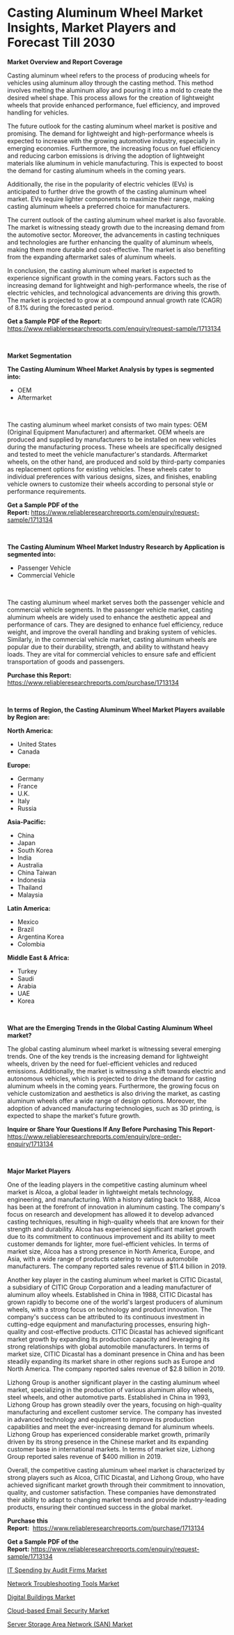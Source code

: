 <p><h1>Casting Aluminum Wheel Market Insights, Market Players and Forecast Till 2030</h1></p><p><strong>Market Overview and Report Coverage</strong></p>
<p><p>Casting aluminum wheel refers to the process of producing wheels for vehicles using aluminum alloy through the casting method. This method involves melting the aluminum alloy and pouring it into a mold to create the desired wheel shape. This process allows for the creation of lightweight wheels that provide enhanced performance, fuel efficiency, and improved handling for vehicles.</p><p>The future outlook for the casting aluminum wheel market is positive and promising. The demand for lightweight and high-performance wheels is expected to increase with the growing automotive industry, especially in emerging economies. Furthermore, the increasing focus on fuel efficiency and reducing carbon emissions is driving the adoption of lightweight materials like aluminum in vehicle manufacturing. This is expected to boost the demand for casting aluminum wheels in the coming years.</p><p>Additionally, the rise in the popularity of electric vehicles (EVs) is anticipated to further drive the growth of the casting aluminum wheel market. EVs require lighter components to maximize their range, making casting aluminum wheels a preferred choice for manufacturers.</p><p>The current outlook of the casting aluminum wheel market is also favorable. The market is witnessing steady growth due to the increasing demand from the automotive sector. Moreover, the advancements in casting techniques and technologies are further enhancing the quality of aluminum wheels, making them more durable and cost-effective. The market is also benefiting from the expanding aftermarket sales of aluminum wheels.</p><p>In conclusion, the casting aluminum wheel market is expected to experience significant growth in the coming years. Factors such as the increasing demand for lightweight and high-performance wheels, the rise of electric vehicles, and technological advancements are driving this growth. The market is projected to grow at a compound annual growth rate (CAGR) of 8.1% during the forecasted period.</p></p>
<p><strong>Get a Sample PDF of the Report:</strong> <a href="https://www.reliableresearchreports.com/enquiry/request-sample/1713134">https://www.reliableresearchreports.com/enquiry/request-sample/1713134</a></p>
<p>&nbsp;</p>
<p><strong>Market Segmentation</strong></p>
<p><strong>The Casting Aluminum Wheel Market Analysis by types is segmented into:</strong></p>
<p><ul><li>OEM</li><li>Aftermarket</li></ul></p>
<p>&nbsp;</p>
<p><p>The casting aluminum wheel market consists of two main types: OEM (Original Equipment Manufacturer) and aftermarket. OEM wheels are produced and supplied by manufacturers to be installed on new vehicles during the manufacturing process. These wheels are specifically designed and tested to meet the vehicle manufacturer's standards. Aftermarket wheels, on the other hand, are produced and sold by third-party companies as replacement options for existing vehicles. These wheels cater to individual preferences with various designs, sizes, and finishes, enabling vehicle owners to customize their wheels according to personal style or performance requirements.</p></p>
<p><strong>Get a Sample PDF of the Report:</strong>&nbsp;<a href="https://www.reliableresearchreports.com/enquiry/request-sample/1713134">https://www.reliableresearchreports.com/enquiry/request-sample/1713134</a></p>
<p>&nbsp;</p>
<p><strong>The Casting Aluminum Wheel Market Industry Research by Application is segmented into:</strong></p>
<p><ul><li>Passenger Vehicle</li><li>Commercial Vehicle</li></ul></p>
<p>&nbsp;</p>
<p><p>The casting aluminum wheel market serves both the passenger vehicle and commercial vehicle segments. In the passenger vehicle market, casting aluminum wheels are widely used to enhance the aesthetic appeal and performance of cars. They are designed to enhance fuel efficiency, reduce weight, and improve the overall handling and braking system of vehicles. Similarly, in the commercial vehicle market, casting aluminum wheels are popular due to their durability, strength, and ability to withstand heavy loads. They are vital for commercial vehicles to ensure safe and efficient transportation of goods and passengers.</p></p>
<p><strong>Purchase this Report:</strong>&nbsp; <a href="https://www.reliableresearchreports.com/purchase/1713134">https://www.reliableresearchreports.com/purchase/1713134</a></p>
<p>&nbsp;</p>
<p><strong>In terms of Region, the Casting Aluminum Wheel Market Players available by Region are:</strong></p>
<p>
    <p> <strong> North America: </strong>
        <ul>
            <li>United States</li>
            <li>Canada</li>
        </ul>
        </p> 
    <p> <strong> Europe: </strong>
        <ul>
            <li>Germany</li>
            <li>France</li>
            <li>U.K.</li>
            <li>Italy</li>
            <li>Russia</li>
        </ul>
        </p> 
    <p> <strong> Asia-Pacific: </strong>
        <ul>
            <li>China</li>
            <li>Japan</li>
            <li>South Korea</li>
            <li>India</li>
            <li>Australia</li>
            <li>China Taiwan</li>
            <li>Indonesia</li>
            <li>Thailand</li>
            <li>Malaysia</li>
        </ul>
        </p> 
    <p> <strong> Latin America: </strong>
        <ul>
            <li>Mexico</li>
            <li>Brazil</li>
            <li>Argentina Korea</li>
            <li>Colombia</li>
        </ul>
        </p> 
    <p> <strong> Middle East & Africa: </strong>
        <ul>
            <li>Turkey</li>
            <li>Saudi</li>
            <li>Arabia</li>
            <li>UAE</li>
            <li>Korea</li>
        </ul>
    </p>
    </p>
<p>&nbsp;</p>
<p><strong>What are the Emerging Trends in the Global Casting Aluminum Wheel market?</strong></p>
<p><p>The global casting aluminum wheel market is witnessing several emerging trends. One of the key trends is the increasing demand for lightweight wheels, driven by the need for fuel-efficient vehicles and reduced emissions. Additionally, the market is witnessing a shift towards electric and autonomous vehicles, which is projected to drive the demand for casting aluminum wheels in the coming years. Furthermore, the growing focus on vehicle customization and aesthetics is also driving the market, as casting aluminum wheels offer a wide range of design options. Moreover, the adoption of advanced manufacturing technologies, such as 3D printing, is expected to shape the market's future growth.</p></p>
<p><strong>Inquire or Share Your Questions If Any Before Purchasing This Report</strong>- <a href="https://www.reliableresearchreports.com/enquiry/pre-order-enquiry/1713134">https://www.reliableresearchreports.com/enquiry/pre-order-enquiry/1713134</a></p>
<p>&nbsp;</p>
<p><strong>Major Market Players</strong></p>
<p><p>One of the leading players in the competitive casting aluminum wheel market is Alcoa, a global leader in lightweight metals technology, engineering, and manufacturing. With a history dating back to 1888, Alcoa has been at the forefront of innovation in aluminum casting. The company's focus on research and development has allowed it to develop advanced casting techniques, resulting in high-quality wheels that are known for their strength and durability. Alcoa has experienced significant market growth due to its commitment to continuous improvement and its ability to meet customer demands for lighter, more fuel-efficient vehicles. In terms of market size, Alcoa has a strong presence in North America, Europe, and Asia, with a wide range of products catering to various automobile manufacturers. The company reported sales revenue of $11.4 billion in 2019.</p><p>Another key player in the casting aluminum wheel market is CITIC Dicastal, a subsidiary of CITIC Group Corporation and a leading manufacturer of aluminum alloy wheels. Established in China in 1988, CITIC Dicastal has grown rapidly to become one of the world's largest producers of aluminum wheels, with a strong focus on technology and product innovation. The company's success can be attributed to its continuous investment in cutting-edge equipment and manufacturing processes, ensuring high-quality and cost-effective products. CITIC Dicastal has achieved significant market growth by expanding its production capacity and leveraging its strong relationships with global automobile manufacturers. In terms of market size, CITIC Dicastal has a dominant presence in China and has been steadily expanding its market share in other regions such as Europe and North America. The company reported sales revenue of $2.8 billion in 2019.</p><p>Lizhong Group is another significant player in the casting aluminum wheel market, specializing in the production of various aluminum alloy wheels, steel wheels, and other automotive parts. Established in China in 1993, Lizhong Group has grown steadily over the years, focusing on high-quality manufacturing and excellent customer service. The company has invested in advanced technology and equipment to improve its production capabilities and meet the ever-increasing demand for aluminum wheels. Lizhong Group has experienced considerable market growth, primarily driven by its strong presence in the Chinese market and its expanding customer base in international markets. In terms of market size, Lizhong Group reported sales revenue of $400 million in 2019.</p><p>Overall, the competitive casting aluminum wheel market is characterized by strong players such as Alcoa, CITIC Dicastal, and Lizhong Group, who have achieved significant market growth through their commitment to innovation, quality, and customer satisfaction. These companies have demonstrated their ability to adapt to changing market trends and provide industry-leading products, ensuring their continued success in the global market.</p></p>
<p><strong>Purchase this Report:</strong>&nbsp;&nbsp;<a href="https://www.reliableresearchreports.com/purchase/1713134">https://www.reliableresearchreports.com/purchase/1713134</a></p>
<p></p>
<p><strong>Get a Sample PDF of the Report:</strong>&nbsp;<a href="https://www.reliableresearchreports.com/enquiry/request-sample/1713134">https://www.reliableresearchreports.com/enquiry/request-sample/1713134</a></p>
<p><p><a href="https://medium.com/@wall.see.write/it-spending-by-audit-firms-market-insights-into-market-cagr-market-trends-and-growth-strategies-38eef73dd394">IT Spending by Audit Firms Market</a></p><p><a href="https://medium.com/@suryayadavrp23/network-troubleshooting-tools-market-furnishes-information-on-market-share-market-trends-and-278ad0a00b25">Network Troubleshooting Tools Market</a></p><p><a href="https://medium.com/@draft.web.back/digital-buildings-market-exploring-market-share-market-trends-and-future-growth-887dee1598e0">Digital Buildings Market</a></p><p><a href="https://medium.com/@pair.holy.proof/cloud-based-email-security-market-trends-and-market-analysis-forecasted-for-period-2023-2030-4e456ee85d12">Cloud-based Email Security Market</a></p><p><a href="https://medium.com/@react.shoe.mask/server-storage-area-network-san-market-size-and-market-trends-complete-industry-overview-2023-b95311b1bbe3">Server Storage Area Network (SAN) Market</a></p></p>